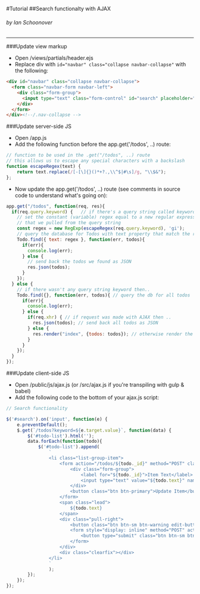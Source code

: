 #Tutorial
##Search functionalty with AJAX
###### by Ian Schoonover

----

###Update view markup
- Open /views/partials/header.ejs
- Replace div with `id="navbar" class="collapse navbar-collapse"` with the following:

```html
<div id="navbar" class="collapse navbar-collapse">
  <form class="navbar-form navbar-left">
    <div class="form-group">
      <input type="text" class="form-control" id="search" placeholder="Search">
    </div>
  </form>
</div><!--/.nav-collapse -->
```

###Update server-side JS
- Open /app.js
- Add the following function before the app.get('/todos', ..) route:

```js
// function to be used in the .get("/todos", ..) route
// this allows us to escape any special characters with a backslash
function escapeRegex(text) {
    return text.replace(/[-[\]{}()*+?.,\\^$|#\s]/g, "\\$&");
};
```

- Now update the app.get('/todos', ..) route (see comments in source code to understand what's going on):


```js
app.get("/todos", function(req, res){
  if(req.query.keyword) {   // if there's a query string called keyword then..
    // set the constant (variable) regex equal to a new regular expression created from the keyword 
    // that we pulled from the query string
    const regex = new RegExp(escapeRegex(req.query.keyword), 'gi'); 
    // query the database for Todos with text property that match the regular expression version of the search keyword
    Todo.find({ text: regex }, function(err, todos){
      if(err){
        console.log(err);
      } else {
      	// send back the todos we found as JSON
        res.json(todos);
      }
    });
  } else {
  	// if there wasn't any query string keyword then..
    Todo.find({}, function(err, todos){ // query the db for all todos
      if(err){
        console.log(err);
      } else {
        if(req.xhr) { // if request was made with AJAX then ..
          res.json(todos); // send back all todos as JSON
        } else {
          res.render("index", {todos: todos}); // otherwise render the index view and pass in all todos with EJS
        }
      }
    });
  }
});
```

###Update client-side JS
- Open /public/js/ajax.js (or /src/ajax.js if you're transpiling with gulp & babel)
- Add the following code to the bottom of your ajax.js script:

```js
// Search functionality

$('#search').on('input', function(e) {
	e.preventDefault();
	$.get(`/todos?keyword=${e.target.value}`, function(data) {
		$('#todo-list').html('');
		data.forEach(function(todo){
			$('#todo-list').append(
				`
				<li class="list-group-item">
					<form action="/todos/${todo._id}" method="POST" class="edit-item-form">
						<div class="form-group">
							<label for="${todo._id}">Item Text</label>
							<input type="text" value="${todo.text}" name="todo[text]" class="form-control" id="${todo._id}">
						</div>
						<button class="btn btn-primary">Update Item</button>
					</form>
					<span class="lead">
						${todo.text}
					</span>
					<div class="pull-right">
						<button class="btn btn-sm btn-warning edit-button">Edit</button>
						<form style="display: inline" method="POST" action="/todos/${todo._id}" class="delete-item-form">
							<button type="submit" class="btn btn-sm btn-danger">Delete</button>
						</form>
					</div>
					<div class="clearfix"></div>
				</li>
				`
				);
		});
	});
});
```
